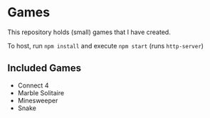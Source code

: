 # Games

This repository holds (small) games that I have created.

To host, run `npm install` and execute `npm start` (runs `http-server`)

## Included Games
- Connect 4
- Marble Solitaire
- Minesweeper
- Snake